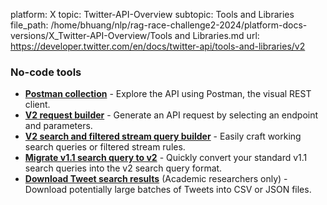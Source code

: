 platform: X
topic: Twitter-API-Overview
subtopic: Tools and Libraries
file_path: /home/bhuang/nlp/rag-race-challenge2-2024/platform-docs-versions/X_Twitter-API-Overview/Tools and Libraries.md
url: https://developer.twitter.com/en/docs/twitter-api/tools-and-libraries/v2

### No-code tools

* [**Postman collection**](https://t.co/twitter-api-postman) \- Explore the API using Postman, the visual REST client.
* [**V2 request builder**](https://developer.twitter.com/apitools/api) - Generate an API request by selecting an endpoint and parameters.
* [**V2 search and filtered stream query builder**](https://developer.twitter.com/apitools/query) - Easily craft working search queries or filtered stream rules.
* [**Migrate v1.1 search query to v2**](https://developer.twitter.com/apitools/migrate/query) - Quickly convert your standard v1.1 search queries into the v2 search query format.
* [**Download Tweet search results**](https://developer.twitter.com/apitools/downloader) (Academic researchers only) - Download potentially large batches of Tweets into CSV or JSON files.
